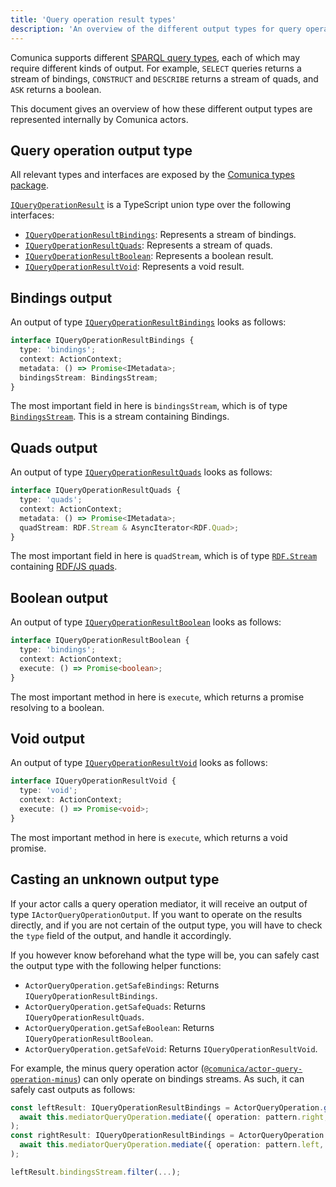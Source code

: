 ```yaml
---
title: 'Query operation result types'
description: 'An overview of the different output types for query operations.'
---
```


Comunica supports different [SPARQL query types](/docs/query/advanced/sparql_query_types/),
each of which may require different kinds of output.
For example, `SELECT` queries returns a stream of bindings,
`CONSTRUCT` and `DESCRIBE` returns a stream of quads,
and `ASK` returns a boolean.

This document gives an overview of how these different output types are represented internally by Comunica actors.

## Query operation output type

All relevant types and interfaces are exposed by the
[Comunica types package](https://github.com/comunica/comunica/tree/master/packages/types).

[`IQueryOperationResult`](https://comunica.github.io/comunica/modules/types.html#iqueryoperationresult)
is a TypeScript union type over the following interfaces:

* [`IQueryOperationResultBindings`](https://comunica.github.io/comunica/modules/types.html#iqueryoperationresultbindings): Represents a stream of bindings.
* [`IQueryOperationResultQuads`](https://comunica.github.io/comunica/modules/types.html#iqueryoperationresultquads): Represents a stream of quads.
* [`IQueryOperationResultBoolean`](https://comunica.github.io/comunica/modules/types.html#iqueryoperationresultboolean): Represents a boolean result.
* [`IQueryOperationResultVoid`](https://comunica.github.io/comunica/modules/types.html#iqueryoperationresultvoid): Represents a void result.

## Bindings output

An output of type [`IQueryOperationResultBindings`](https://comunica.github.io/comunica/modules/types.html#iqueryoperationresultbindings)
looks as follows:

```typescript
interface IQueryOperationResultBindings {
  type: 'bindings';
  context: ActionContext;
  metadata: () => Promise<IMetadata>;
  bindingsStream: BindingsStream;
}
```

The most important field in here is `bindingsStream`, which is of type [`BindingsStream`](https://comunica.github.io/comunica/modules/types.html#bindingsstream).
This is a stream containing Bindings.

## Quads output

An output of type [`IQueryOperationResultQuads`](https://comunica.github.io/comunica/modules/types.html#iqueryoperationresultquads)
looks as follows:

```typescript
interface IQueryOperationResultQuads {
  type: 'quads';
  context: ActionContext;
  metadata: () => Promise<IMetadata>;
  quadStream: RDF.Stream & AsyncIterator<RDF.Quad>;
}
```

The most important field in here is `quadStream`, which is of type [`RDF.Stream`](/docs/query/advanced/rdfjs/)
containing [RDF/JS quads](/docs/query/advanced/rdfjs/).

## Boolean output

An output of type [`IQueryOperationResultBoolean`](https://comunica.github.io/comunica/modules/types.html#iqueryoperationresultboolean)
looks as follows:

```typescript
interface IQueryOperationResultBoolean {
  type: 'bindings';
  context: ActionContext;
  execute: () => Promise<boolean>;
}
```

The most important method in here is `execute`, which returns a promise resolving to a boolean.

## Void output

An output of type [`IQueryOperationResultVoid`](https://comunica.github.io/comunica/modules/types.html#iqueryoperationresultvoid)
looks as follows:

```typescript
interface IQueryOperationResultVoid {
  type: 'void';
  context: ActionContext;
  execute: () => Promise<void>;
}
```

The most important method in here is `execute`, which returns a void promise.

## Casting an unknown output type

If your actor calls a query operation mediator, it will receive an output of type `IActorQueryOperationOutput`.
If you want to operate on the results directly,
and if you are not certain of the output type,
you will have to check the `type` field of the output,
and handle it accordingly.

If you however know beforehand what the type will be,
you can safely cast the output type with the following helper functions:

* `ActorQueryOperation.getSafeBindings`: Returns `IQueryOperationResultBindings`.
* `ActorQueryOperation.getSafeQuads`: Returns `IQueryOperationResultQuads`.
* `ActorQueryOperation.getSafeBoolean`: Returns `IQueryOperationResultBoolean`.
* `ActorQueryOperation.getSafeVoid`: Returns `IQueryOperationResultVoid`.

For example, the minus query operation actor ([`@comunica/actor-query-operation-minus`](https://github.com/comunica/comunica/tree/master/packages/actor-query-operation-minus))
can only operate on bindings streams.
As such, it can safely cast outputs as follows:

```typescript
const leftResult: IQueryOperationResultBindings = ActorQueryOperation.getSafeBindings(
  await this.mediatorQueryOperation.mediate({ operation: pattern.right, context }),
);
const rightResult: IQueryOperationResultBindings = ActorQueryOperation.getSafeBindings(
  await this.mediatorQueryOperation.mediate({ operation: pattern.left, context }),
);

leftResult.bindingsStream.filter(...);
```
